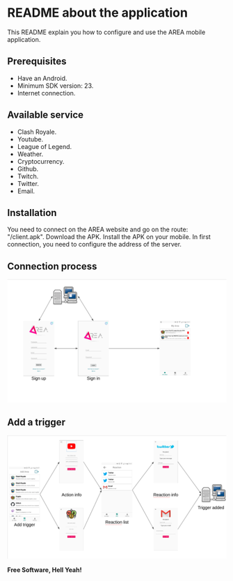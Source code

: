 # README about the application
This README explain you how to configure and use the AREA mobile application.

## Prerequisites
- Have an Android.
- Minimum SDK version: 23.
- Internet connection.

## Available service
- Clash Royale.
- Youtube.
- League of Legend.
- Weather.
- Cryptocurrency.
- Github.
- Twitch.
- Twitter.
- Email.

## Installation
You need to connect on the AREA website and go on the route: "/client.apk".
Download the APK.
Install the APK on your mobile.
In first connection, you need to configure the address of the server.

## Connection process
![connection process](connection_process.png)

## Add a trigger
![add trigger](add_trigger.png)

**Free Software, Hell Yeah!**

